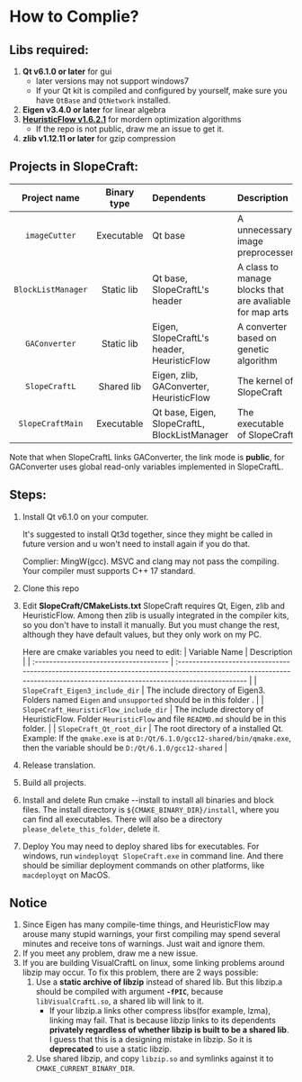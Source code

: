 # How to Complie?

## Libs required:
1. **Qt v6.1.0 or later** for gui
   - later versions may not support windows7
   - If your Qt kit is compiled and configured by yourself, make sure you have `QtBase` and `QtNetwork` installed.
2. **Eigen v3.4.0 or later** for linear algebra
3. [**HeuristicFlow v1.6.2.1**](github.com/ToKiNoBug/HeuristicFlow.git) for mordern optimization algorithms
   - If the repo is not public, draw me an issue to get it.
4. **zlib v1.12.11 or later** for gzip compression

## Projects in SlopeCraft:
|    Project name    | Binary type | Dependents                                    | Description                                              |
| :----------------: | :---------: | :-------------------------------------------- | :------------------------------------------------------- |
|   `imageCutter`    | Executable  | Qt base                                       | A unnecessary image preprocesser                         |
| `BlockListManager` | Static lib  | Qt base, SlopeCraftL's header                 | A class to manage blocks that are avaliable for map arts |
|   `GAConverter`    | Static lib  | Eigen, SlopeCraftL's header, HeuristicFlow    | A converter based on genetic algorithm                   |
|   `SlopeCraftL`    | Shared lib  | Eigen, zlib, GAConverter, HeuristicFlow       | The kernel of SlopeCraft                                 |
|  `SlopeCraftMain`  | Executable  | Qt base, Eigen, SlopeCraftL, BlockListManager | The executable of SlopeCraft                             |

Note that when SlopeCraftL links GAConverter, the link mode is **public**, for GAConverter uses global read-only variables implemented in SlopeCraftL.

## Steps:
1. Install Qt v6.1.0 on your computer. 
   
   It's suggested to install Qt3d together, since they might be called in future version and u won't need to install again if you do that.

   Complier: MingW(gcc). MSVC and clang may not pass the compiling. Your compiler must supports C++ 17 standard.

2. Clone this repo
3. Edit **SlopeCraft/CMakeLists.txt**
   SlopeCraft requires Qt, Eigen, zlib and HeuristicFlow. Among then zlib is usually integrated in the compiler kits, so you don't have to install it manually. But you must change the rest, although they have default values, but they only work on my PC.
   
   Here are cmake variables you need to edit:
   | Variable Name                          | Description                                                                                                                                                              |
   | :------------------------------------- | :----------------------------------------------------------------------------------------------------------------------------------------------------------------------- |
   | `SlopeCraft_Eigen3_include_dir`        | The include directory of Eigen3. Folders named `Eigen` and `unsupported` should be in this folder .                                                                      |
   | `SlopeCraft_HeuristicFlow_include_dir` | The include directory of HeuristicFlow. Folder `HeuristicFlow` and file `READMD.md` should be in this folder.                                                            |
   | `SlopeCraft_Qt_root_dir`               | The root directory of a installed Qt. Example: If the `qmake.exe` is at `D:/Qt/6.1.0/gcc12-shared/bin/qmake.exe`, then the variable should be `D:/Qt/6.1.0/gcc12-shared` |

4. Release translation.

5. Build all projects.

6. Install and delete
   Run cmake --install to install all binaries and block files. The install directory is `${CMAKE_BINARY_DIR}/install`, where you can find all executables. There will also be a directory `please_delete_this_folder`, delete it.

7. Deploy
   You may need to deploy shared libs for executables. For windows, run `windeployqt SlopeCraft.exe` in command line. And there should be similiar deployment commands on other platforms, like `macdeployqt` on MacOS.


## Notice
1. Since Eigen has many compile-time things, and HeuristicFlow may arouse many stupid warnings, your first compiling may spend several minutes and receive tons of warnings. Just wait and ignore them.
2. If you meet any problem, draw me a new issue.
3. If you are building VisualCraftL on linux, some linking problems around libzip may occur. To fix this problem, there are 2 ways possible:
   1. Use a **static archive of libzip** instead of shared lib. But this libzip.a should be compiled with argument **`-fPIC`**, because `libVisualCraftL.so`, a shared lib will link to it. 
      - If your libzip.a links other compress libs(for example, lzma), linking may fail. That is because libzip links to its dependents **privately regardless of whether libzip is built to be a shared lib**. I guess that this is a designing mistake in libzip. So it is **deprecated** to use a static libzip.
   2. Use shared libzip, and copy `libzip.so` and symlinks against it to `CMAKE_CURRENT_BINARY_DIR`.